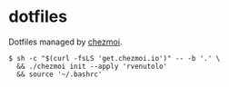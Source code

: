 # dotfiles

Dotfiles managed by [chezmoi](https://www.chezmoi.io/).

```shell
$ sh -c "$(curl -fsLS 'get.chezmoi.io')" -- -b '.' \
  && ./chezmoi init --apply 'rvenutolo'
  && source '~/.bashrc'
```

